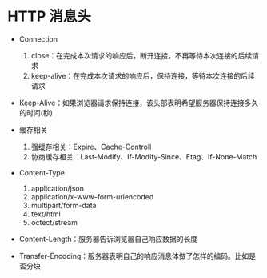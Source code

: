 # HTTP 消息头  
- Connection  
  1. close：在完成本次请求的响应后，断开连接，不再等待本次连接的后续请求  
  2. keep-alive：在完成本次请求的响应后，保持连接，等待本次连接的后续请求  

- Keep-Alive：如果浏览器请求保持连接，该头部表明希望服务器保持连接多久的时间(秒)  

- 缓存相关  
  1. 强缓存相关：Expire、Cache-Controll  
  2. 协商缓存相关：Last-Modify、If-Modify-Since、Etag、If-None-Match  

- Content-Type  
  1. application/json  
  2. application/x-www-form-urlencoded  
  3. multipart/form-data  
  4. text/html  
  5. octect/stream  

- Content-Length：服务器告诉浏览器自己响应数据的长度  

- Transfer-Encoding：服务器表明自己的响应消息体做了怎样的编码。比如是否分块  